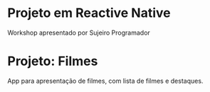 # Projeto em Reactive Native
Workshop apresentado por Sujeiro Programador

# Projeto: Filmes
App para apresentação de filmes, com lista de filmes e destaques.
